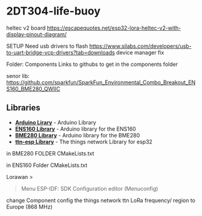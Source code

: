 # 2DT304-life-buoy
heltec v2 board
https://escapequotes.net/esp32-lora-heltec-v2-with-display-pinout-diagram/



SETUP
Need usb drivers to flash
https://www.silabs.com/developers/usb-to-uart-bridge-vcp-drivers?tab=downloads
device manager fix

Folder:
Components
Links to githubs to get in the components folder

senor lib:
https://github.com/sparkfun/SparkFun_Environmental_Combo_Breakout_ENS160_BME280_QWIIC

Libraries
--------------
* **[Arduino Lirary](https://github.com/espressif/arduino-esp32)** - Arduino Library
* **[ENS160 Library](https://github.com/sparkfun/SparkFun_Indoor_Air_Quality_Sensor-ENS160_Arduino_Library)** - Arduino library for the ENS160
* **[BME280 Library](https://github.com/sparkfun/SparkFun_BME280_Arduino_Library)** - Arduino library for the BME280
* **[ttn-esp Library](https://github.com/manuelbl/ttn-esp32)** - The things network Library for esp32

in BME280 FOLDER
CMakeLists.txt


in ENS160 Folder
CMakeLists.txt




Lorawan > 
> Menu
> ESP-IDF: SDK Configuration editor (Menuconfig)

 change Component config the things network ttn LoRa frequency/ region to Europe (868 MHz)
